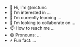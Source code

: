 - 👋 Hi, I’m @mctunc
- 👀 I’m interested in ...
- 🌱 I’m currently learning ...
- 💞️ I’m looking to collaborate on ...
- 📫 How to reach me ...
- 😄 Pronouns: ...
- ⚡ Fun fact: ...

<!---
mctunc/mctunc is a ✨ special ✨ repository because its `README.md` (this file) appears on your GitHub profile.
You can click the Preview link to take a look at your changes.
--->
